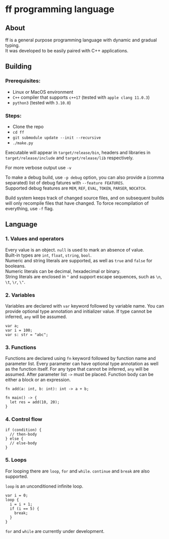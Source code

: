 # ff programming language

## About
ff is a general purpose programming language with dynamic and gradual typing.  
It was developed to be easily paired with C++ applications.  

## Building
### Prerequisites:
  - Linux or MacOS environment
  - `C++` compiler that supports `c++17` (tested with `apple clang 11.0.3`)
  - `python3` (tested with `3.10.0`)

### Steps:
 - Clone the repo
 - `cd ff`
 - `git submodule update --init --recursive`
 - `./make.py`

Executable will appear in `target/release/bin`, headers and libraries in `target/release/include` and `target/release/lib` respectively.  

For more verbose output use `-v`  

To make a debug build, use `-p debug` option, you can also provide a (comma separated) list of debug fatures with `--feature FEATURES`.  
Supported debug features are `MEM`, `REF`, `EVAL`, `TOKEN`, `PARSER`, `NOCATCH`.  

Build system keeps track of changed source files, and on subsequent builds will only recompile files that have changed. To force recompilation of everything, use `-f` flag.  

## Language

### 1. Values and operators
Every value is an object. `null` is used to mark an absence of value.  
Built-in types are `int`, `float`, `string`, `bool`.  
Numeric and string literals are supported, as well as `true` and `false` for booleans.  
Numeric literals can be decimal, hexadecimal or binary.  
String literals are enclosed in `"` and support escape sequences, such as `\n`, `\t`, `\r`, `\"`.  

### 2. Variables
Variables are declared with `var` keyword followed by variable name. You can provide optional type annotation and initializer value. If type cannot be inferred, `any` will be assumed.

```
var a;
var i = 100;
var s: str = "abc";
```

### 3. Functions
Functions are declared using `fn` keyword followed by function name and parameter list. Every parameter can have optional type annotation as well as the function itself. For any type that cannot be inferred, `any` will be assumed. After parameter list `->` must be placed. Function body can be either a block or an expression. 

```
fn add(a: int, b: int): int -> a + b;

fn main() -> {
  let res = add(10, 20);
}
```

### 4. Control flow
```
if (condition) {
  // then-body
} else {
  // else-body
}
```

### 5. Loops
For looping there are `loop`, `for` and `while`. `continue` and `break` are also supported.

`loop` is an unconditioned infinite loop.   
```
var i = 0;
loop {
  i = i + 1;
  if (i == 5) {
    break;
  }
}
```
`for` and `while` are currently under development.  

